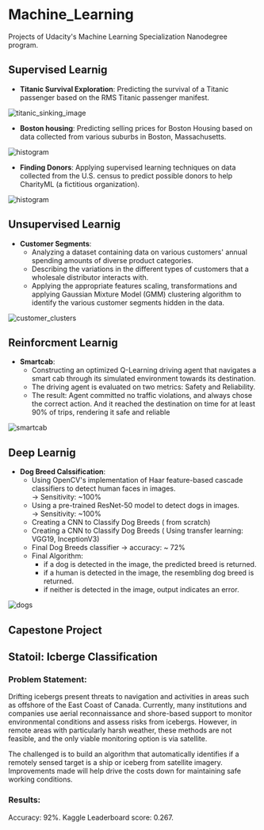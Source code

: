 # Machine_Learning

Projects of Udacity's Machine Learning Specialization Nanodegree program. 

## Supervised Learnig
- **Titanic Survival Exploration**: Predicting the survival of a Titanic passenger based on the RMS Titanic passenger manifest.

![titanic_sinking_image](https://github.com/youssef-ahmed/Machine_Learning_Nanodegree/blob/master/snapshots/titanic.jpg)


- **Boston housing**: Predicting selling prices for Boston Housing based on data collected from various suburbs in Boston, Massachusetts.

![histogram](https://github.com/youssef-ahmed/Machine_Learning_Nanodegree/blob/master/snapshots/housesbanner.png)

- **Finding Donors**: Applying supervised learning techniques on data collected from the U.S. census to predict possible donors to help CharityML (a fictitious organization).

![histogram](https://github.com/youssef-ahmed/Machine_Learning_Nanodegree/blob/master/snapshots/fgdonors.png)

## Unsupervised Learnig
- **Customer Segments**:
  - Analyzing a dataset containing data on various customers' annual spending amounts of diverse product categories.
  - Describing the variations in the different types of customers that a wholesale distributor interacts with.
  - Applying the appropriate features scaling, transformations and applying Gaussian Mixture Model (GMM) clustering algorithm to identify the various customer segments hidden in the data.
  
![customer_clusters](https://github.com/youssef-ahmed/Machine_Learning_Nanodegree/blob/master/snapshots/cusseg.png)

## Reinforcment Learnig
- **Smartcab**:
  - Constructing an optimized Q-Learning driving agent that navigates a smart cab through its simulated environment towards its destination.
  - The driving agent is evaluated on two metrics: Safety and Reliability.
  - The result: Agent committed no traffic violations, and always chose the correct action. And it reached the destination on time for at least 90% of trips, rendering it safe and reliable

![smartcab](https://github.com/youssef-ahmed/Machine_Learning_Nanodegree/blob/master/snapshots/smartcap.PNG)


## Deep Learnig
- **Dog Breed Calssification**: 
  - Using OpenCV's implementation of Haar feature-based cascade classifiers to detect human faces in images.  
  -> Sensitivity: ~100%
  - Using a pre-trained ResNet-50 model to detect dogs in images.  
  -> Sensitivity: ~100%
  - Creating a CNN to Classify Dog Breeds ( from scratch)
  - Creating a CNN to Classify Dog Breeds ( Using transfer learning: VGG19, InceptionV3)
  - Final Dog Breeds classifier -> accuracy: ~ 72%
  - Final Algorithm:
    - if a dog is detected in the image, the predicted breed is returned.
    - if a human is detected in the image, the resembling dog breed is returned.
    - if neither is detected in the image, output indicates an error.
 
![dogs](https://github.com/youssef-ahmed/Machine_Learning_Nanodegree/blob/master/snapshots/dog_breed.PNG) 

## Capestone Project
## Statoil: Icberge Classification  

### Problem Statement:
Drifting icebergs present threats to navigation and activities in areas such as offshore of the East Coast of Canada. Currently, many institutions and companies use aerial reconnaissance and shore-based support to monitor environmental conditions and assess risks from icebergs. However, in remote areas with particularly harsh weather, these methods are not feasible, and the only viable monitoring option is via satellite.  

The challenged is to build an algorithm that automatically identifies if a remotely sensed target is a ship or iceberg from satellite imagery. Improvements made will help drive the costs down for maintaining safe working conditions.

### Results:

Accuracy: 92%.
Kaggle Leaderboard score: 0.267.

